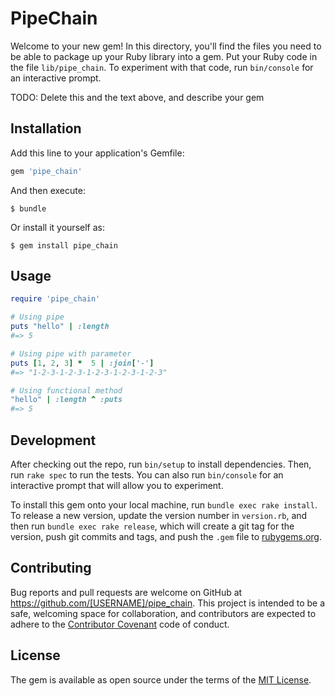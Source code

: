 # PipeChain

Welcome to your new gem! In this directory, you'll find the files you need to be able to package up your Ruby library into a gem. Put your Ruby code in the file `lib/pipe_chain`. To experiment with that code, run `bin/console` for an interactive prompt.

TODO: Delete this and the text above, and describe your gem

## Installation

Add this line to your application's Gemfile:

```ruby
gem 'pipe_chain'
```

And then execute:

    $ bundle

Or install it yourself as:

    $ gem install pipe_chain

## Usage

```rb
require 'pipe_chain'

# Using pipe
puts "hello" | :length
#=> 5

# Using pipe with parameter
puts [1, 2, 3] *  5 | :join['-']
#=> "1-2-3-1-2-3-1-2-3-1-2-3-1-2-3"

# Using functional method
"hello" | :length ^ :puts
#=> 5
```

## Development

After checking out the repo, run `bin/setup` to install dependencies. Then, run `rake spec` to run the tests. You can also run `bin/console` for an interactive prompt that will allow you to experiment.

To install this gem onto your local machine, run `bundle exec rake install`. To release a new version, update the version number in `version.rb`, and then run `bundle exec rake release`, which will create a git tag for the version, push git commits and tags, and push the `.gem` file to [rubygems.org](https://rubygems.org).

## Contributing

Bug reports and pull requests are welcome on GitHub at https://github.com/[USERNAME]/pipe_chain. This project is intended to be a safe, welcoming space for collaboration, and contributors are expected to adhere to the [Contributor Covenant](contributor-covenant.org) code of conduct.


## License

The gem is available as open source under the terms of the [MIT License](http://opensource.org/licenses/MIT).

